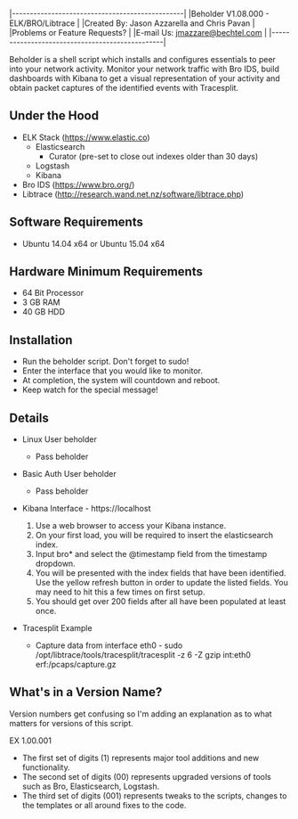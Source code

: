 |------------------------------------------------|
|Beholder V1.08.000 - ELK/BRO/Libtrace           |
|Created By: Jason Azzarella and Chris Pavan     |
|Problems or Feature Requests?                   |
|E-mail Us: jmazzare@bechtel.com                 |
|------------------------------------------------|

Beholder is a shell script which installs and configures essentials to peer into your network activity. Monitor your network traffic with Bro IDS, build dashboards with Kibana to get a visual representation of your activity and obtain packet captures of the identified events with Tracesplit.

## Under the Hood

- ELK Stack (https://www.elastic.co)
  - Elasticsearch
    - Curator (pre-set to close out indexes older than 30 days)
  - Logstash
  - Kibana
- Bro IDS (https://www.bro.org/)
- Libtrace (http://research.wand.net.nz/software/libtrace.php)

## Software Requirements

- Ubuntu 14.04 x64 or Ubuntu 15.04 x64

## Hardware Minimum Requirements

- 64 Bit Processor
- 3 GB RAM
- 40 GB HDD

## Installation

- Run the beholder script. Don't forget to sudo!
- Enter the interface that you would like to monitor.
- At completion, the system will countdown and reboot.
- Keep watch for the special message!

## Details

- Linux User beholder
  - Pass beholder
- Basic Auth User beholder
  - Pass beholder
- Kibana Interface - https://localhost
  1. Use a web browser to access your Kibana instance.
  2. On your first load, you will be required to insert the elasticsearch index.
  3. Input bro* and select the @timestamp field from the timestamp dropdown.
  4. You will be presented with the index fields that have been identified. Use the yellow refresh button in order to update the listed fields. You may need to hit this a few times on first setup.
  5. You should get over 200 fields after all have been populated at least once.

- Tracesplit Example
  - Capture data from interface eth0 - sudo /opt/libtrace/tools/tracesplit/tracesplit -z 6 -Z gzip int:eth0 erf:/pcaps/capture.gz
	
## What's in a Version Name?

Version numbers get confusing so I'm adding an explanation as to what matters for versions of this script.

EX 1.00.001

- The first set of digits (1) represents major tool additions and new functionality.
- The second set of digits (00) represents upgraded versions of tools such as Bro, Elasticsearch, Logstash.
- The third set of digits (001) represents tweaks to the scripts, changes to the templates or all around fixes to the code.
